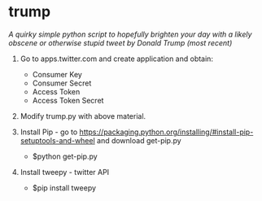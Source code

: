 # trump
*A quirky simple python script to hopefully brighten your day with a likely obscene or otherwise stupid tweet
  by Donald Trump (most recent)*

1. Go to apps.twitter.com and create application and obtain:
      - Consumer Key
      - Consumer Secret
      - Access Token
      - Access Token Secret

2. Modify trump.py with above material.

3. Install Pip - go to https://packaging.python.org/installing/#install-pip-setuptools-and-wheel and download get-pip.py
      - $python get-pip.py
  
4. Install tweepy - twitter API
      - $pip install tweepy
